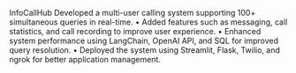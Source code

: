 InfoCallHub 
Developed a multi-user calling system supporting 100+ simultaneous queries in real-time.
• Added features such as messaging, call statistics, and call recording to improve user experience.
• Enhanced system performance using LangChain, OpenAI API, and SQL for improved query resolution.
• Deployed the system using Streamlit, Flask, Twilio, and ngrok for better application management.
